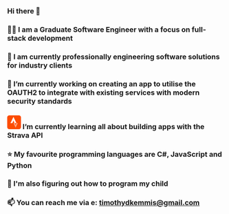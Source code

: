 ### Hi there 👋
### 👨‍💻 I am a Graduate Software Engineer with a focus on full-stack development 
### 💼 I am currently professionally engineering software solutions for industry clients
### 🔭 I’m currently working on creating an app to utilise the OAUTH2 to integrate with existing services with modern security standards 
### <img src="./strava-logo-png.png" height="32" width="32" /> I’m currently learning all about building apps with the Strava API
### ⭐ My favourite programming languages are C#, JavaScript and Python
### 👶 I'm also figuring out how to program my child
### 📫 You can reach me via e: timothydkemmis@gmail.com

<!--
**kemmojr/kemmojr** is a ✨ _special_ ✨ repository because its `README.md` (this file) appears on your GitHub profile.

Here are some ideas to get you started:

- 🔭 I’m currently working on ...
- 🌱 I’m currently learning ...
- 👯 I’m looking to collaborate on ...
- 🤔 I’m looking for help with ...
- 💬 Ask me about ...
- 📫 How to reach me: ...
- 😄 Pronouns: ...
- ⚡ Fun fact: ...
-->
